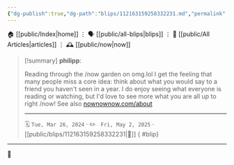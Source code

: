 ```yaml
---
{"dg-publish":true,"dg-path":"blips/112163159258332231.md","permalink":"/blips/112163159258332231/","title":"philipp on mastodon @ 2024-03-26"}
---
```



<div class="transclusion internal-embed is-loaded"><div class="markdown-embed">




🏠 [[public/Index\|home]]  ⋮ 🗣️ [[public/all-blips\|blips]] ⋮  📝 [[public/All Articles\|articles]]  ⋮ 🕰️ [[public/now\|now]]


</div></div>


> [!summary] **philipp**:
>
> Reading through the /now garden on omg.lol I get the feeling that many people miss a core idea: think about what you would say to a friend you haven't seen in a year.
> I do enjoy seeing what everyone is reading or watching, but I'd love to see more what you are all up to right /now!
> See also [nownownow.com/about](https://nownownow.com/about)
> - - -
>
> 🗓️ <code>Tue, Mar 26, 2024</code>  · ✏️ <code> Fri, May 2, 2025</code>  · [[public/blips/112163159258332231\|🔗]]
{ #blip}


- - -

 👾
